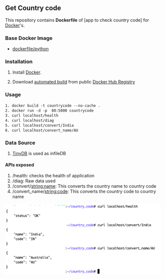 ## Get Country code 

This repository contains **Dockerfile** of [app to check country code] for [Docker](https://www.docker.com/)'s.


### Base Docker Image

* [dockerfile/python](https://github.com/docker-library/python/blob/9ff5f04241c7bcb224303ff8cea9434e9976f8af/3.8/alpine3.12/Dockerfile)


### Installation

1. Install [Docker](https://www.docker.com/).

2. Download [automated build](https://registry.hub.docker.com/u/dockerfile/nginx/) from public [Docker Hub Registry](https://registry.hub.docker.com/)
   


### Usage

    1. docker build -t countrycode --no-cache .
    2. docker run -d -p  80:5000 countrycode
    3. curl localhost/health
    4. curl localhost/diag
    5. curl localhost/convert/India
    6. curl localhost/convert_name/AU
    
    

### Data Source

   1. [TinyDB](https://tinydb.readthedocs.io/en/latest/) is used as infileDB


#### APIs exposed

   1. /health: checks the health of application
   2. /diag:  Raw data used
   3. /convert/<string:name>: This converts the country name to country code
   4. /convert_name/<string:code>: This converts the country code to country name






![Example](https://github.com/NehaKundra92/country_code/blob/master/curl.png?raw=true "Example")

